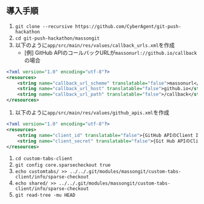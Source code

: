 ## 導入手順
1. `git clone --recursive https://github.com/CyberAgent/git-push-hackathon`
1. `cd git-push-hackathon/massongit`
1. 以下のように`app/src/main/res/values/callback_urls.xml`を作成
    * [例] GitHub APIのコールバックURLが`massonurl://github.io/callback`の場合

```app/src/main/res/values/callback_urls.xml
<?xml version="1.0" encoding="utf-8"?>
<resources>
    <string name="callback_url_scheme" translatable="false">massonurl</string>
    <string name="callback_url_host" translatable="false">github.io</string>
    <string name="callback_url_path" translatable="false">/callback</string>
</resources>
```

1. 以下のように`app/src/main/res/values/github_apis.xml`を作成
```app/src/main/res/values/github_apis.xml
<?xml version="1.0" encoding="utf-8"?>
<resources>
    <string name="client_id" translatable="false">{GitHub APIのClient ID}</string>
    <string name="client_secret" translatable="false">{Git Hub APIのClient Secret}</string>
</resources>

```

1. `cd custom-tabs-client`
1. `git config core.sparsecheckout true`
1. `echo customtabs/ >> ../../.git/modules/massongit/custom-tabs-client/info/sparse-checkout`
1. `echo shared/ >> ../../.git/modules/massongit/custom-tabs-client/info/sparse-checkout`
1. `git read-tree -mu HEAD`
